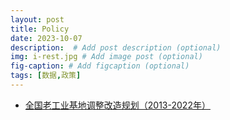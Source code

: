 ```yaml
---
layout: post
title: Policy
date: 2023-10-07
description:  # Add post description (optional)
img: i-rest.jpg # Add image post (optional)
fig-caption: # Add figcaption (optional)
tags: [数据,政策]
---
```



- [全国老工业基地调整改造规划（2013-2022年）](https://mrwubear.github.io/HistoryIndustryCity/)